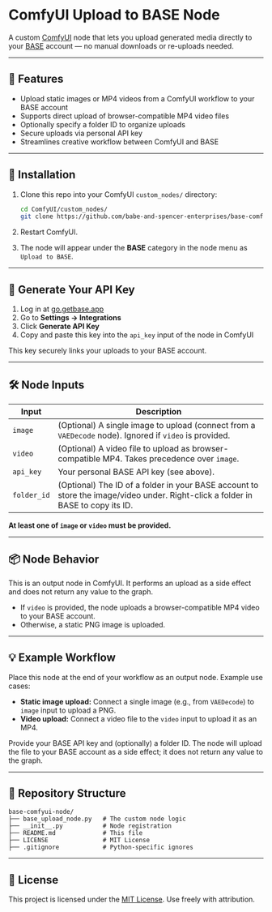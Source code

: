 # ComfyUI Upload to BASE Node

A custom [ComfyUI](https://github.com/comfyanonymous/ComfyUI) node that lets you upload generated media directly to your [BASE](https://getbase.app) account — no manual downloads or re-uploads needed.

---

## 🚀 Features

- Upload static images or MP4 videos from a ComfyUI workflow to your BASE account
- Supports direct upload of browser-compatible MP4 video files
- Optionally specify a folder ID to organize uploads
- Secure uploads via personal API key
- Streamlines creative workflow between ComfyUI and BASE

---

## 🧩 Installation

1. Clone this repo into your ComfyUI `custom_nodes/` directory:
   ```bash
   cd ComfyUI/custom_nodes/
   git clone https://github.com/babe-and-spencer-enterprises/base-comfyui-node.git
   ```

2. Restart ComfyUI.

3. The node will appear under the **BASE** category in the node menu as `Upload to BASE`.

---

## 🔐 Generate Your API Key

1. Log in at [go.getbase.app](https://go.getbase.app)
2. Go to **Settings → Integrations**
3. Click **Generate API Key**
4. Copy and paste this key into the `api_key` input of the node in ComfyUI

This key securely links your uploads to your BASE account.

---

## 🛠️ Node Inputs

| Input       | Description                                                                                                              |
|-------------|--------------------------------------------------------------------------------------------------------------------------|
| `image`     | (Optional) A single image to upload (connect from a `VAEDecode` node). Ignored if `video` is provided.                   |
| `video`     | (Optional) A video file to upload as browser-compatible MP4. Takes precedence over `image`.                              |
| `api_key`   | Your personal BASE API key (see above).                                                                                  |
| `folder_id` | (Optional) The ID of a folder in your BASE account to store the image/video under. Right-click a folder in BASE to copy its ID. |

**At least one of `image` or `video` must be provided.**

---

## 📦 Node Behavior

This is an output node in ComfyUI. It performs an upload as a side effect and does not return any value to the graph.

- If `video` is provided, the node uploads a browser-compatible MP4 video to your BASE account.
- Otherwise, a static PNG image is uploaded.

---

## 💡 Example Workflow

Place this node at the end of your workflow as an output node. Example use cases:

- **Static image upload:** Connect a single image (e.g., from `VAEDecode`) to `image` input to upload a PNG.
- **Video upload:** Connect a video file to the `video` input to upload it as an MP4.

Provide your BASE API key and (optionally) a folder ID. The node will upload the file to your BASE account as a side effect; it does not return any value to the graph.

---

## 📁 Repository Structure

```
base-comfyui-node/
├── base_upload_node.py   # The custom node logic
├── __init__.py           # Node registration
├── README.md             # This file
├── LICENSE               # MIT License
├── .gitignore            # Python-specific ignores
```

---

## 🤝 License

This project is licensed under the [MIT License](LICENSE). Use freely with attribution.

